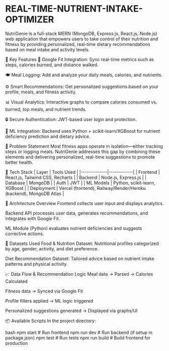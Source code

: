 # REAL-TIME-NUTRIENT-INTAKE-OPTIMIZER
NutriGenie is a full-stack MERN (MongoDB, Express.js, React.js, Node.js) web application that empowers users to take control of their nutrition and fitness by providing personalized, real-time dietary recommendations based on meal intake and activity levels.

🚀 Key Features
🔗 Google Fit Integration: Sync real-time metrics such as steps, calories burned, and distance walked.

🍽️ Meal Logging: Add and analyze your daily meals, calories, and nutrients.

⚙️ Smart Recommendations: Get personalized suggestions based on your profile, meals, and fitness activity.

📊 Visual Analytics: Interactive graphs to compare calories consumed vs. burned, top meals, and nutrient trends.

🔒 Secure Authentication: JWT-based user login and protection.

🤖 ML Integration: Backend uses Python + scikit-learn/XGBoost for nutrient deficiency prediction and dietary advice.

📌 Problem Statement
Most fitness apps operate in isolation—either tracking steps or logging meals. NutriGenie addresses this gap by combining these elements and delivering personalized, real-time suggestions to promote better health.

📂 Tech Stack
| Layer       | Tools Used |
|-------------|------------|
| Frontend    | React.js, Tailwind CSS, Recharts |
| Backend     | Node.js, Express.js |
| Database    | MongoDB |
| Auth        | JWT |
| ML Models   | Python, scikit-learn, XGBoost |
| Deployment  | Vercel (frontend), Railway/Render/Heroku (backend), MongoDB Atlas |

📐 Architecture Overview
Frontend collects user input and displays analytics.

Backend API processes user data, generates recommendations, and integrates with Google Fit.

ML Module (Python) evaluates nutrient deficiencies and suggests corrective actions.

🧪 Datasets Used
Food & Nutrition Dataset: Nutritional profiles categorized by age, gender, activity, and diet preference.

Diet Recommendation Dataset: Tailored advice based on nutrient intake patterns and physical activity.

📈 Data Flow & Recommendation Logic
Meal data → Parsed → Calories Calculated

Fitness data → Synced via Google Fit

Profile filters applied → ML logic triggered

Personalized suggestions generated → Displayed via graphs/UI

📦 Available Scripts
In the project directory:

bash
npm start           # Run frontend
npm run dev         # Run backend (if setup in package.json)
npm test            # Run tests
npm run build       # Build frontend for production
